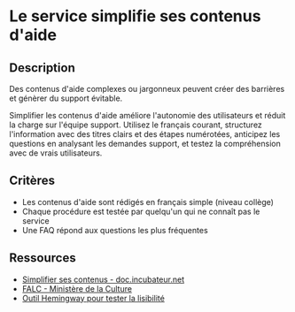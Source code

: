 # Le service simplifie ses contenus d'aide

## Description

Des contenus d'aide complexes ou jargonneux peuvent créer des
barrières et génèrer du support évitable.

Simplifier les contenus d'aide améliore l'autonomie des utilisateurs et
réduit la charge sur l'équipe support. Utilisez le français courant,
structurez l'information avec des titres clairs et des étapes numérotées,
anticipez les questions en analysant les demandes support, et testez la
compréhension avec de vrais utilisateurs.

## Critères

- Les contenus d'aide sont rédigés en français simple (niveau collège)
- Chaque procédure est testée par quelqu'un qui ne connaît pas le service
- Une FAQ répond aux questions les plus fréquentes

## Ressources

- [Simplifier ses contenus - doc.incubateur.net](https://doc.incubateur.net/communaute/gerer-son-produit/les-standards/design/produire-des-contenus/simplifier-ses-contenus)
- [FALC - Ministère de la Culture](https://www.culture.gouv.fr/fr/thematiques/developpement-culturel/culture-et-handicap/facile-a-lire-et-a-comprendre-falc-une-methode-utile)
- [Outil Hemingway pour tester la lisibilité](http://www.hemingwayapp.com/)
